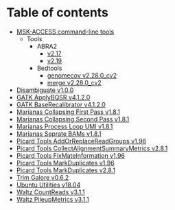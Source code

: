 # Table of contents

* [MSK-ACCESS command-line tools](README.md)
	* Tools
		* ABRA2
			* [v2.17](../abra2_2.17/README.md)
			* [v2.19](../abra2_2.19/README.md)
		* Bedtools
			* [genomecov v2.28.0_cv2](../bedtools_genomecov_v2.28.0_cv2/README.md)
			* [merge v2.28.0_cv2](../bedtools_merge_v2.28.0_cv2/README.md)
* [Disambiguate v1.0.0](../disambiguate_1.0.0/README.md)
* [GATK ApplyBQSR v4.1.2.0](../gatk_ApplyBQSR_4.1.2.0/README.md)
* [GATK BaseRecalibrator v4.1.2.0](../gatk_BaseRecalibrator_4.1.2.0/README.md)
* [Marianas Collapsing First Pass v1.8.1](../marianas_collapsing_first_pass_1.8.1/README.md)
* [Marianas Collapsing Second Pass v1.8.1](../marianas_collapsing_second_pass_1.8.1/README.md)
* [Marianas Process Loop UMI v1.8.1](../marianas_process_loop_umi_1.8.1/README.md)
* [Marianas Seprate BAMs v1.8.1](../marianas_separate_bams_1.8.1/README.md)
* [Picard Tools AddOrReplaceReadGroups v1.96](../picard_add_or_replace_read_groups_1.96/README.md)
* [Picard Tools CollectAlignmentSummaryMetrics v2.8.1](../picard_collect_alignment_summary_metrics_2.8.1/README.md)
* [Picard Tools FixMateInformation v1.96](../picard_fix_mate_information_1.96/README.md)
* [Picard Tools MarkDuplicates v1.96](../picard_mark_duplicates_1.96/README.md)
* [Picard Tools MarkDuplicates v2.8.1](../picard_mark_duplicates_2.8.1/README.md)
* [Trim Galore v0.6.2](../trim_galore_0.6.2/README.md)
* [Ubuntu Utilities v18.04](../utilities_ubuntu_18.04/README.md)
* [Waltz CountReads v3.1.1](../waltz_count_reads_3.1.1/README.md)
* [Waltz PileupMetrics v3.1.1](../waltz_pileupmatrices_3.1.1/README.md)
